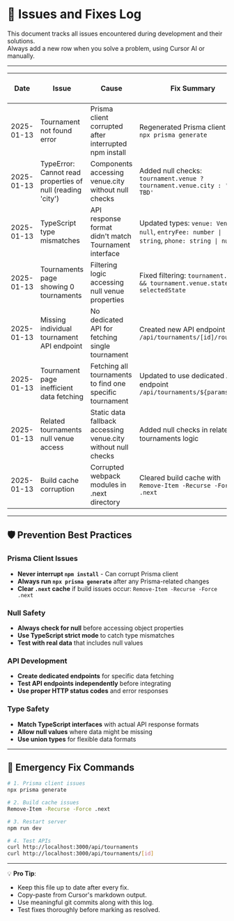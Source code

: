 # 🐞 Issues and Fixes Log

This document tracks all issues encountered during development and their solutions.  
Always add a new row when you solve a problem, using Cursor AI or manually.  

---

| Date       | Issue | Cause | Fix Summary | Files Affected | Cursor Prompt Used |
|------------|-------|-------|-------------|----------------|--------------------|
| 2025-01-13 | Tournament not found error | Prisma client corrupted after interrupted npm install | Regenerated Prisma client with `npx prisma generate` | `node_modules/@prisma/client/` | Manual fix |
| 2025-01-13 | TypeError: Cannot read properties of null (reading 'city') | Components accessing venue.city without null checks | Added null checks: `tournament.venue ? tournament.venue.city : 'Venue TBD'` | `components/TournamentCard.tsx`, `components/FeaturedTournaments.tsx`, `components/RegistrationForm.tsx`, `components/CalendarList.tsx`, `components/SearchBar.tsx` | Manual fix |
| 2025-01-13 | TypeScript type mismatches | API response format didn't match Tournament interface | Updated types: `venue: Venue \| null`, `entryFee: number \| string`, `phone: string \| null` | `lib/types.ts` | Manual fix |
| 2025-01-13 | Tournaments page showing 0 tournaments | Filtering logic accessing null venue properties | Fixed filtering: `tournament.venue && tournament.venue.state !== selectedState` | `app/tournaments/page.tsx` | Manual fix |
| 2025-01-13 | Missing individual tournament API endpoint | No dedicated API for fetching single tournament | Created new API endpoint `/api/tournaments/[id]/route.ts` | `app/api/tournaments/[id]/route.ts` | Manual fix |
| 2025-01-13 | Tournament page inefficient data fetching | Fetching all tournaments to find one specific tournament | Updated to use dedicated API endpoint `/api/tournaments/${params.id}` | `app/tournament/[id]/page.tsx` | Manual fix |
| 2025-01-13 | Related tournaments null venue access | Static data fallback accessing venue.city without null checks | Added null checks in related tournaments logic | `app/tournament/[id]/page.tsx` | Manual fix |
| 2025-01-13 | Build cache corruption | Corrupted webpack modules in .next directory | Cleared build cache with `Remove-Item -Recurse -Force .next` | `.next/` directory | Manual fix |

---

## 🛡️ Prevention Best Practices

### **Prisma Client Issues**
- **Never interrupt `npm install`** - Can corrupt Prisma client
- **Always run `npx prisma generate`** after any Prisma-related changes
- **Clear `.next` cache** if build issues occur: `Remove-Item -Recurse -Force .next`

### **Null Safety**
- **Always check for null** before accessing object properties
- **Use TypeScript strict mode** to catch type mismatches
- **Test with real data** that includes null values

### **API Development**
- **Create dedicated endpoints** for specific data fetching
- **Test API endpoints independently** before integrating
- **Use proper HTTP status codes** and error responses

### **Type Safety**
- **Match TypeScript interfaces** with actual API response formats
- **Allow null values** where data might be missing
- **Use union types** for flexible data formats

---

## 🚨 Emergency Fix Commands

```bash
# 1. Prisma client issues
npx prisma generate

# 2. Build cache issues  
Remove-Item -Recurse -Force .next

# 3. Restart server
npm run dev

# 4. Test APIs
curl http://localhost:3000/api/tournaments
curl http://localhost:3000/api/tournaments/[id]
```

---

💡 **Pro Tip**:  
- Keep this file up to date after every fix.  
- Copy-paste from Cursor's markdown output.  
- Use meaningful git commits along with this log.
- Test fixes thoroughly before marking as resolved.  
